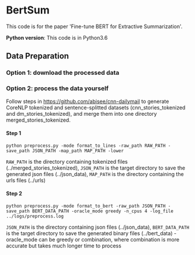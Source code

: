 # BertSum


This code is for the paper 'Fine-tune BERT for Extractive Summarization'.

**Python version**: This code is in Python3.6

## Data Preparation
### Option 1: download the processed data

### Option 2: process the data yourself


Follow steps in https://github.com/abisee/cnn-dailymail to generate CoreNLP tokenized and sentence-splitted datasets (cnn_stories_tokenized and dm_stories_tokenized), and merge them into one directory merged_stories_tokenized.

#### Step 1
 
```
python preprocess.py -mode format_to_lines -raw_path RAW_PATH -save_path JSON_PATH -map_path MAP_PATH -lower 
```

`RAW_PATH` is the directory containing tokenized files (../merged_stories_tokenized), `JSON_PATH` is the target directory to save the generated json files (../json_data), `MAP_PATH` is the  directory containing the urls files (../urls)

#### Step 2

```
python preprocess.py -mode format_to_bert -raw_path JSON_PATH -save_path BERT_DATA_PATH -oracle_mode greedy -n_cpus 4 -log_file ../logs/preprocess.log
```

`JSON_PATH` is the directory containing json files (../json_data), `BERT_DATA_PATH` is the target directory to save the generated binary files (../bert_data)
-oracle_mode can be greedy or combination, where combination is more accurate but takes much longer time to process 
